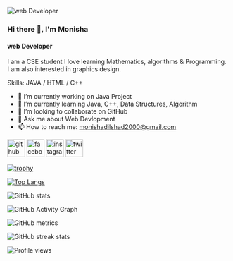 ![web Developer](https://pbs.twimg.com/profile_images/1457576184208711683/bAhBn7kV_400x400.jpg)

### Hi there 👋, I'm Monisha
#### web Developer


 I am a CSE student I love learning Mathematics, algorithms & Programming. I am also interested in graphics design. 

Skills: JAVA / HTML / C++

- 🔭 I’m currently working on Java Project 
- 🌱 I’m currently learning Java, C++, Data Structures, Algorithm 
- 👯 I’m looking to collaborate on GitHub 
- 💬 Ask me about Web Devlopment 
- 📫 How to reach me: monishadilshad2000@gmail.com 


[<img src='https://cdn.jsdelivr.net/npm/simple-icons@3.0.1/icons/github.svg' alt='github' height='40'>](https://github.com/MonishaDilshad)  [<img src='https://cdn.jsdelivr.net/npm/simple-icons@3.0.1/icons/facebook.svg' alt='facebook' height='40'>](https://www.facebook.com/monisha.dilshad.1)  [<img src='https://cdn.jsdelivr.net/npm/simple-icons@3.0.1/icons/instagram.svg' alt='instagram' height='40'>](https://www.instagram.com/_sassy_n_o_t_messy_/)  [<img src='https://cdn.jsdelivr.net/npm/simple-icons@3.0.1/icons/twitter.svg' alt='twitter' height='40'>](https://twitter.com/MonishaDilshas)  

[![trophy](https://github-profile-trophy.vercel.app/?username=MonishaDilshad)](https://github.com/ryo-ma/github-profile-trophy)

[![Top Langs](https://github-readme-stats.vercel.app/api/top-langs/?username=MonishaDilshad)](https://github.com/anuraghazra/github-readme-stats)

![GitHub stats](https://github-readme-stats.vercel.app/api?username=MonishaDilshad&show_icons=true&count_private=true)  

![GitHub Activity Graph](https://activity-graph.herokuapp.com/graph?username=MonishaDilshad)  

![GitHub metrics](https://metrics.lecoq.io/MonishaDilshad)  

![GitHub streak stats](https://github-readme-streak-stats.herokuapp.com/?user=MonishaDilshad)  

![Profile views](https://gpvc.arturio.dev/MonishaDilshad)  

